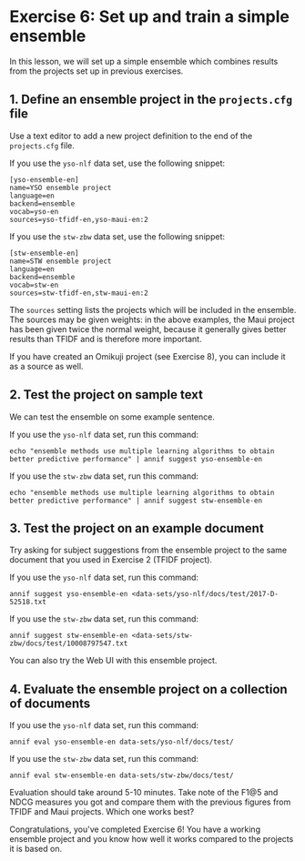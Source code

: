 # Exercise 6: Set up and train a simple ensemble

In this lesson, we will set up a simple ensemble which combines results from
the projects set up in previous exercises.

## 1. Define an ensemble project in the `projects.cfg` file

Use a text editor to add a new project definition to the end of the
`projects.cfg` file.

If you use the `yso-nlf` data set, use the following snippet:

    [yso-ensemble-en]
    name=YSO ensemble project
    language=en
    backend=ensemble
    vocab=yso-en
    sources=yso-tfidf-en,yso-maui-en:2

If you use the `stw-zbw` data set, use the following snippet:

    [stw-ensemble-en]
    name=STW ensemble project
    language=en
    backend=ensemble
    vocab=stw-en
    sources=stw-tfidf-en,stw-maui-en:2

The `sources` setting lists the projects which will be included in the
ensemble. The sources may be given weights: in the above examples, the Maui
project has been given twice the normal weight, because it generally gives
better results than TFIDF and is therefore more important.

If you have created an Omikuji project (see Exercise 8), you can include it
as a source as well.

## 2. Test the project on sample text

We can test the ensemble on some example sentence.

If you use the `yso-nlf` data set, run this command:

    echo "ensemble methods use multiple learning algorithms to obtain better predictive performance" | annif suggest yso-ensemble-en

If you use the `stw-zbw` data set, run this command:

    echo "ensemble methods use multiple learning algorithms to obtain better predictive performance" | annif suggest stw-ensemble-en

## 3. Test the project on an example document

Try asking for subject suggestions from the ensemble project to the same
document that you used in Exercise 2 (TFIDF project).

If you use the `yso-nlf` data set, run this command:

    annif suggest yso-ensemble-en <data-sets/yso-nlf/docs/test/2017-D-52518.txt

If you use the `stw-zbw` data set, run this command:

    annif suggest stw-ensemble-en <data-sets/stw-zbw/docs/test/10008797547.txt

You can also try the Web UI with this ensemble project.

## 4. Evaluate the ensemble project on a collection of documents

If you use the `yso-nlf` data set, run this command:

    annif eval yso-ensemble-en data-sets/yso-nlf/docs/test/

If you use the `stw-zbw` data set, run this command:

    annif eval stw-ensemble-en data-sets/stw-zbw/docs/test/

Evaluation should take around 5-10 minutes. Take note of the F1@5 and NDCG
measures you got and compare them with the previous figures from TFIDF and Maui
projects. Which one works best?

Congratulations, you've completed Exercise 6! You have a working ensemble
project and you know how well it works compared to the projects it is based on.
